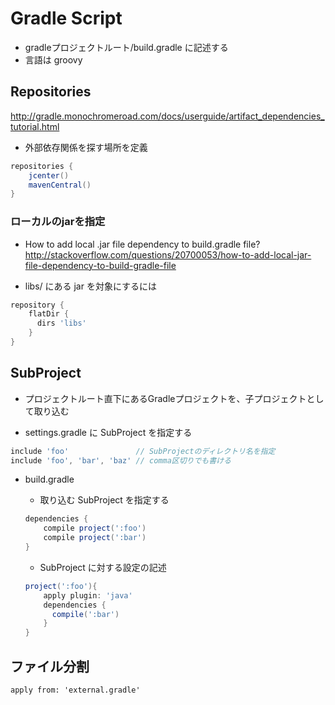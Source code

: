 # Gradle Script

* gradleプロジェクトルート/build.gradle に記述する
* 言語は groovy

## Repositories

http://gradle.monochromeroad.com/docs/userguide/artifact_dependencies_tutorial.html
* 外部依存関係を探す場所を定義
``` gradle:build.gradle
repositories {
    jcenter()
    mavenCentral()
}
```

### ローカルのjarを指定

* How to add local .jar file dependency to build.gradle file?
http://stackoverflow.com/questions/20700053/how-to-add-local-jar-file-dependency-to-build-gradle-file

* libs/ にある jar を対象にするには
``` gradle:build.gradle
repository {
    flatDir {
      dirs 'libs'
    }
}
```

## SubProject

* プロジェクトルート直下にあるGradleプロジェクトを、子プロジェクトとして取り込む

* settings.gradle に SubProject を指定する
``` gradle:settings.gradle
include 'foo'               // SubProjectのディレクトリ名を指定
include 'foo', 'bar', 'baz' // comma区切りでも書ける
```
* build.gradle

  * 取り込む SubProject を指定する
  ``` gradle:build.gradle
  dependencies {
      compile project(':foo')
      compile project(':bar')
  }
  ```

  * SubProject に対する設定の記述
  ``` groovy:build.gradle
  project(':foo'){
      apply plugin: 'java'
      dependencies {
        compile(':bar')
      }
  }
  ```

## ファイル分割

    apply from: 'external.gradle'
